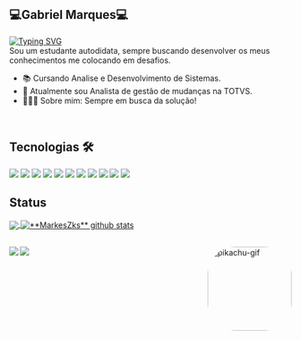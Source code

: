 ## 💻Gabriel Marques💻
[![Typing SVG](https://readme-typing-svg.demolab.com?font=Fira+Code&pause=1000&color=F7E400&width=435&lines=%F0%9F%91%8BOl%C3%A1!+meu+nome+%C3%A9+Gabriel+Marques!%F0%9F%98%8A)](https://git.io/typing-svg)
<br>
Sou um estudante autodidata, sempre buscando desenvolver os meus conhecimentos me colocando em desafios.
 - 📚 Cursando Analise e Desenvolvimento de Sistemas.
 - 🧐 Atualmente sou Analista de gestão de mudanças na TOTVS.
 - 🙋🏼‍♂️ Sobre mim: Sempre em busca da solução!



<br>

  ## Tecnologias 🛠

<img src="https://img.shields.io/badge/Java-ED8B00?style=for-the-badge&logo=java&logoColor=white"> <img src ="https://img.shields.io/badge/C%23-239120?style=for-the-badge&logo=c-sharp&logoColor=white"> <img src ="https://img.shields.io/badge/JavaScript-F7DF1E?style=for-the-badge&logo=javascript&logoColor=black"> <img src="https://img.shields.io/badge/-ADVPL-FFF?style=for-the-badge&logo"> <img src= "https://img.shields.io/badge/-React%20-black?style=for-the-badge&logo=React&logoColor=blue"> <img src="https://img.shields.io/badge/-Node.js%20-GREEN?style=for-the-badge&logo=Node.js&logoColor=black"> <img src="https://img.shields.io/badge/-SQL%20-lightgrey?style=for-the-badge&logo="> <img src="https://img.shields.io/badge/-php%20-blue?style=for-the-badge&logo=PHP&logoColor=white"> <img src ="https://img.shields.io/badge/HTML5-E34F26?style=for-the-badge&logo=html5&logoColor=white"> <img src ="https://img.shields.io/badge/CSS3-1572B6?style=for-the-badge&logo=css3&logoColor=white"> <img src="https://img.shields.io/badge/Git-E34F26?style=for-the-badge&logo=git&logoColor=white">
 
</div>
  
## Status

<a href="https://github.com/Gurupreet">
  <img align="center" src="https://github-readme-stats.vercel.app/api/top-langs/?username=MarkesZks&theme=dracula&hide_langs_below=1" />
</a>

<a href="https://github.com/Gurupreet">
 <img align="center" src="https://github-readme-stats.vercel.app/api?username=MarkesZks&show_icons=true&theme=dracula&line_height=20" alt="**MarkesZks** github stats"/>
</a>

  
  ##
 
<div> 
  <a href = "mailto:gabrielmarques.messias1@gmail.com"><img align="left" src="https://img.shields.io/badge/-Gmail-%23333?style=for-the-badge&logo=gmail&logoColor=white" target="_blank"></a>
   
  <a href="https://www.linkedin.com/in/gabriel-marques-824761206/" target="_blank"><img align="left" src="https://img.shields.io/badge/-LinkedIn-%230077B5?style=for-the-badge&logo=linkedin&logoColor=white" target="_blank"></a> 
    
  
  <img align="right" alt="pikachu-gif" height="150" style="border-radius:50px;" src="https://cdn.discordapp.com/attachments/460955986581127199/958734296254930994/1604090_a14a5.gif">
</div>
